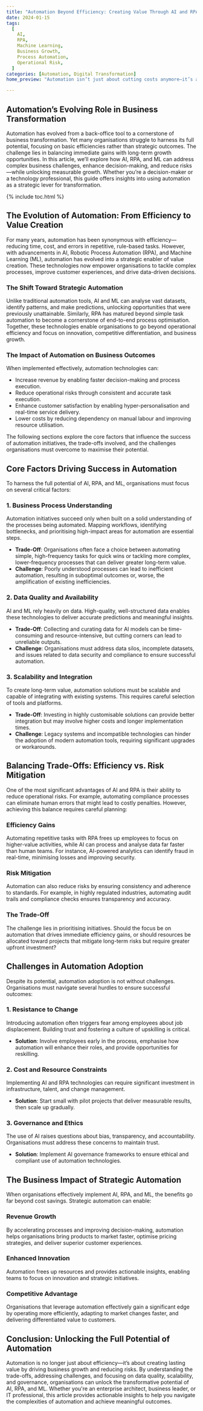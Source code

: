 ```yaml
---
title: "Automation Beyond Efficiency: Creating Value Through AI and RPA"
date: 2024-01-15
tags:
  [
    AI,
    RPA,
    Machine Learning,
    Business Growth,
    Process Automation,
    Operational Risk,
  ]
categories: [Automation, Digital Transformation]
home_preview: "Automation isn’t just about cutting costs anymore—it’s about driving innovation and growth. Discover how AI, RPA, and ML are transforming business processes by enhancing decision-making, reducing risks, and unlocking new opportunities. If you’re ready to move beyond basic efficiencies and harness the full potential of strategic automation, this guide is your roadmap to success!"

---
```


## Automation’s Evolving Role in Business Transformation

Automation has evolved from a back-office tool to a cornerstone of business transformation. Yet many organisations struggle to harness its full potential, focusing on basic efficiencies rather than strategic outcomes. The challenge lies in balancing immediate gains with long-term growth opportunities. In this article, we’ll explore how AI, RPA, and ML can address complex business challenges, enhance decision-making, and reduce risks—while unlocking measurable growth. Whether you’re a decision-maker or a technology professional, this guide offers insights into using automation as a strategic lever for transformation.

{% include toc.html %}

<!-- more -->

## The Evolution of Automation: From Efficiency to Value Creation

For many years, automation has been synonymous with efficiency—reducing time, cost, and errors in repetitive, rule-based tasks. However, with advancements in AI, Robotic Process Automation (RPA), and Machine Learning (ML), automation has evolved into a strategic enabler of value creation. These technologies now empower organisations to tackle complex processes, improve customer experiences, and drive data-driven decisions.

### The Shift Toward Strategic Automation

Unlike traditional automation tools, AI and ML can analyse vast datasets, identify patterns, and make predictions, unlocking opportunities that were previously unattainable. Similarly, RPA has matured beyond simple task automation to become a cornerstone of end-to-end process optimisation. Together, these technologies enable organisations to go beyond operational efficiency and focus on innovation, competitive differentiation, and business growth.

### The Impact of Automation on Business Outcomes

When implemented effectively, automation technologies can:

- Increase revenue by enabling faster decision-making and process execution.
- Reduce operational risks through consistent and accurate task execution.
- Enhance customer satisfaction by enabling hyper-personalisation and real-time service delivery.
- Lower costs by reducing dependency on manual labour and improving resource utilisation.

The following sections explore the core factors that influence the success of automation initiatives, the trade-offs involved, and the challenges organisations must overcome to maximise their potential.

## Core Factors Driving Success in Automation

To harness the full potential of AI, RPA, and ML, organisations must focus on several critical factors:

### 1. Business Process Understanding

Automation initiatives succeed only when built on a solid understanding of the processes being automated. Mapping workflows, identifying bottlenecks, and prioritising high-impact areas for automation are essential steps.

- **Trade-Off**: Organisations often face a choice between automating simple, high-frequency tasks for quick wins or tackling more complex, lower-frequency processes that can deliver greater long-term value.
- **Challenge**: Poorly understood processes can lead to inefficient automation, resulting in suboptimal outcomes or, worse, the amplification of existing inefficiencies.

### 2. Data Quality and Availability

AI and ML rely heavily on data. High-quality, well-structured data enables these technologies to deliver accurate predictions and meaningful insights.

- **Trade-Off**: Collecting and curating data for AI models can be time-consuming and resource-intensive, but cutting corners can lead to unreliable outputs.
- **Challenge**: Organisations must address data silos, incomplete datasets, and issues related to data security and compliance to ensure successful automation.

### 3. Scalability and Integration

To create long-term value, automation solutions must be scalable and capable of integrating with existing systems. This requires careful selection of tools and platforms.

- **Trade-Off**: Investing in highly customisable solutions can provide better integration but may involve higher costs and longer implementation times.
- **Challenge**: Legacy systems and incompatible technologies can hinder the adoption of modern automation tools, requiring significant upgrades or workarounds.

## Balancing Trade-Offs: Efficiency vs. Risk Mitigation

One of the most significant advantages of AI and RPA is their ability to reduce operational risks. For example, automating compliance processes can eliminate human errors that might lead to costly penalties. However, achieving this balance requires careful planning:

### Efficiency Gains

Automating repetitive tasks with RPA frees up employees to focus on higher-value activities, while AI can process and analyse data far faster than human teams. For instance, AI-powered analytics can identify fraud in real-time, minimising losses and improving security.

### Risk Mitigation

Automation can also reduce risks by ensuring consistency and adherence to standards. For example, in highly regulated industries, automating audit trails and compliance checks ensures transparency and accuracy.

### The Trade-Off

The challenge lies in prioritising initiatives. Should the focus be on automation that drives immediate efficiency gains, or should resources be allocated toward projects that mitigate long-term risks but require greater upfront investment?

## Challenges in Automation Adoption

Despite its potential, automation adoption is not without challenges. Organisations must navigate several hurdles to ensure successful outcomes:

### 1. Resistance to Change

Introducing automation often triggers fear among employees about job displacement. Building trust and fostering a culture of upskilling is critical.

- **Solution**: Involve employees early in the process, emphasise how automation will enhance their roles, and provide opportunities for reskilling.

### 2. Cost and Resource Constraints

Implementing AI and RPA technologies can require significant investment in infrastructure, talent, and change management.

- **Solution**: Start small with pilot projects that deliver measurable results, then scale up gradually.

### 3. Governance and Ethics

The use of AI raises questions about bias, transparency, and accountability. Organisations must address these concerns to maintain trust.

- **Solution**: Implement AI governance frameworks to ensure ethical and compliant use of automation technologies.

## The Business Impact of Strategic Automation

When organisations effectively implement AI, RPA, and ML, the benefits go far beyond cost savings. Strategic automation can enable:

### Revenue Growth

By accelerating processes and improving decision-making, automation helps organisations bring products to market faster, optimise pricing strategies, and deliver superior customer experiences.

### Enhanced Innovation

Automation frees up resources and provides actionable insights, enabling teams to focus on innovation and strategic initiatives.

### Competitive Advantage

Organisations that leverage automation effectively gain a significant edge by operating more efficiently, adapting to market changes faster, and delivering differentiated value to customers.

## Conclusion: Unlocking the Full Potential of Automation

Automation is no longer just about efficiency—it’s about creating lasting value by driving business growth and reducing risks. By understanding the trade-offs, addressing challenges, and focusing on data quality, scalability, and governance, organisations can unlock the transformative potential of AI, RPA, and ML. Whether you're an enterprise architect, business leader, or IT professional, this article provides actionable insights to help you navigate the complexities of automation and achieve meaningful outcomes.

